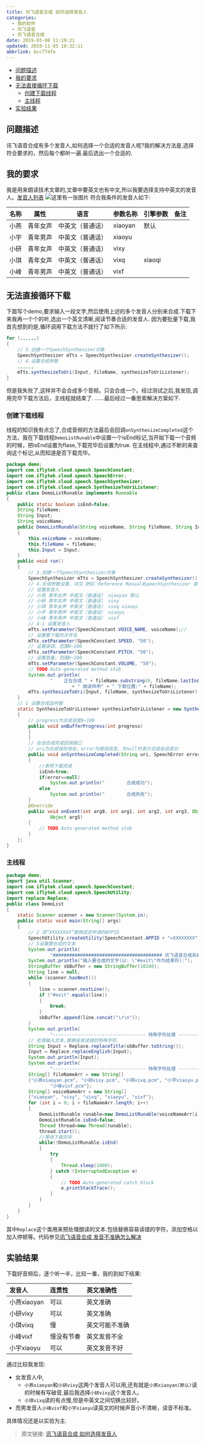 ```yaml
---
title: 讯飞语音合成 如何选择发音人
categories: 
  - 我的软件
  - 讯飞语音
  - 讯飞语音合成
date: 2019-03-08 11:19:21
updated: 2019-11-05 10:32:11
abbrlink: bcc774fe
---
```

- [问题描述](/blog/bcc774fe/#问题描述)
- [我的要求](/blog/bcc774fe/#我的要求)
- [无法直接循环下载](/blog/bcc774fe/#无法直接循环下载)
    - [创建下载线程](/blog/bcc774fe/#创建下载线程)
    - [主线程](/blog/bcc774fe/#主线程)
- [实验结果](/blog/bcc774fe/#实验结果)

<!--more-->
<script src="https://cdn.bootcss.com/jquery/3.4.0/jquery.slim.min.js"></script>
<script>$(document).ready(function () {$(".post-body > ul:nth-child(1)").hide();});</script>

<!--end-->
## 问题描述 ##
讯飞语音合成有多个发音人,如何选择一个合适的发音人呢?我的解决方法是,选择符合要求的，然后每个都听一遍.最后选出一个合适的.
## 我的要求 ##
我是用来朗读技术文章的,文章中要英文也有中文,所以我要选择支持中英文的发音人。[发音人列表](https://doc.xfyun.cn/msc_java/%E9%99%84%E5%BD%95.html#%E5%90%88%E6%88%90%E5%8F%91%E9%9F%B3%E4%BA%BA%E5%88%97%E8%A1%A8)
![这里有一张图片](https://image-1257720033.cos.ap-shanghai.myqcloud.com/blog/myapp/TTS/XunFei/YuYinHeCheng/12.png)
符合我条件的发音人如下:

|名称|属性|语言|参数名称|引擎参数|备注|
|-|-|-|-|-|-|
|小燕|青年女声|中英文（普通话）|xiaoyan|默认|
|小宇|青年男声|中英文（普通话）|xiaoyu||
|小研|青年女声|中英文（普通话）|vixy||
|小琪|青年女声|中英文（普通话）|vixq|xiaoqi|
|小峰|青年男声|中英文（普通话）|vixf||

## 无法直接循环下载 ##
下面写个demo,要求输入一段文字,然后使用上述的多个发音人分别来合成.下载下来我再一个个的听,选出一个英文清晰,阅读节奏合适的发音人.
因为要批量下载,我首先想到的是,循环调用下载方法不就行了如下所示:
```java
for (......)
{
	// 3.创建一个SpeechSynthesizer对象
	SpeechSynthesizer mTts = SpeechSynthesizer.createSynthesizer();
	// 4.设置合成参数
	......
	mTts.synthesizeToUri(Input, fileName, synthesizeToUriListener);
}
```
但是我失败了,这样并不会合成多个音频。只会合成一个。经过测试之后,我发现,调用完毕下载方法后，主线程就结束了.
......最后经过一番思索解决方案如下.
### 创建下载线程 ###
线程的知识我有点忘了,合成音频的方法最后会回调`onSynthesizeCompleted`这个方法，我在下载线程`DemoListRunable`中设置一个isEnd标记,当开始下载一个音频的时候，把isEnd设置为flase,下载完毕后设置为true.
在主线程中,通过不断的来查询这个标记,从而知道是否下载完毕。
```java
package demo;
import com.iflytek.cloud.speech.SpeechConstant;
import com.iflytek.cloud.speech.SpeechError;
import com.iflytek.cloud.speech.SpeechSynthesizer;
import com.iflytek.cloud.speech.SynthesizeToUriListener;
public class DemoListRunable implements Runnable
{
	public static boolean isEnd=false;
	String fileName;
	String Input;
	String voiceName;
	public DemoListRunable(String voiceName, String fileName, String Input)
	{
		this.voiceName = voiceName;
		this.fileName = fileName;
		this.Input = Input;
	}
	public void run()
	{
		// 3.创建一个SpeechSynthesizer对象
		SpeechSynthesizer mTts = SpeechSynthesizer.createSynthesizer();
		// 4.合成参数设置，详见《MSC Reference Manual》SpeechSynthesizer 类
		// 设置发音人
		// 小燕 青年女声 中英文（普通话） xiaoyan 默认
		// 小研 青年女声 中英文（普通话） vixy
		// 小琪 青年女声 中英文（普通话） vixq xiaoqi
		// 小宇 青年男声 中英文（普通话） xiaoyu
		// 小峰 青年男声 中英文（普通话） vixf
		// 4-1 设置发音人
		mTts.setParameter(SpeechConstant.VOICE_NAME, voiceName);//
		// 设置要下载的文件名
		mTts.setParameter(SpeechConstant.SPEED, "50");
		// 设置语调，范围0~100
		mTts.setParameter(SpeechConstant.PITCH, "50");
		// 设置音量，范围0~100
		mTts.setParameter(SpeechConstant.VOLUME, "50");
		// TODO Auto-generated method stub
		System.out.println(
				"    正在合成 " + fileName.substring(0, fileName.lastIndexOf("."))
						+ " 朗读样例" + " 下载位置:" + fileName);
		mTts.synthesizeToUri(Input, fileName, synthesizeToUriListener);
	}
	// 1 设置合成监听器
	static SynthesizeToUriListener synthesizeToUriListener = new SynthesizeToUriListener()
	{
		// progress为合成进度0~100
		public void onBufferProgress(int progress)
		{
		}
		// 会话合成完成回调接口
		// uri为合成保存地址，error为错误信息，为null时表示合成会话成功
		public void onSynthesizeCompleted(String uri, SpeechError error)
		{
			//表明下载完成
			isEnd=true;
			if(error==null)
				System.out.println("        合成成功");
			else 
				System.out.println("        合成失败");
		}
		@Override
		public void onEvent(int arg0, int arg1, int arg2, int arg3, Object arg4,
				Object arg5)
		{
			// TODO Auto-generated method stub
		}
	};
}

```
### 主线程 ###
```java
package demo;
import java.util.Scanner;
import com.iflytek.cloud.speech.SpeechConstant;
import com.iflytek.cloud.speech.SpeechUtility;
import replace.Replace;
public class DemoList
{
	static Scanner scanner = new Scanner(System.in);
	public static void main(String[] args)
	{
		// 2 将“XXXXXXXX”替换成您申请的APPID
		SpeechUtility.createUtility(SpeechConstant.APPID + "=XXXXXXXX");
		// 5设置要合成的文本
		System.out.println(
				"######################################## 讯飞语音合成系统 ########################################");
		System.out.println("输入要合成的文字(以: \"#exit\"作为结束符):");
		StringBuffer sbBuffer = new StringBuffer(10240);
		String line = null;
		while (scanner.hasNext())
		{
			line = scanner.nextLine();
			if ("#exit".equals(line))
			{
				break;
			}
			sbBuffer.append(line.concat("\r\n"));
		}
		System.out.println(
				"---------------------------------- 特殊字符处理 ----------------------------------");
		// 处理输入文本,替换容易读错的特殊字符.
		String Input = Replace.replaceTitle(sbBuffer.toString());
		Input = Replace.replaceEnglish(Input);
		System.out.println(Input);
		System.out.println(
				"---------------------------------- 特殊字符处理 ----------------------------------");
		String[] fileNameArr = new String[]
		{"小燕xiaoyan.pcm", "小研vixy.pcm", "小琪vixq.pcm", "小宇xiaoyu.pcm",
				"小峰vixf.pcm"};
		String[] voiceNameArr = new String[]
		{"xiaoyan", "vixy", "vixq", "xiaoyu", "vixf"};
		for (int i = 0; i < fileNameArr.length; i++)
		{
			DemoListRunable runable=new DemoListRunable(voiceNameArr[i], fileNameArr[i], Input);
			DemoListRunable.isEnd=false;
			Thread thread=new Thread(runable);
			thread.start();
			//等待下载完毕
			while(!DemoListRunable.isEnd)
			{
				try
				{
					Thread.sleep(1000);
				} catch (InterruptedException e)
				{
					// TODO Auto-generated catch block
					e.printStackTrace();
				}
			}
		}
	}
}

```
其中`Replace`这个类用来预处理朗读的文本.包括替换容易读错的字符，添加空格以加入停顿等。代码参见[讯飞语音合成 发音不准确怎么解决](https://www.lansheng.net.cn/blog/59f05565/)
## 实验结果 ##
下载好音频后，逐个听一半，比较一番，我的到如下结果:

|发音人|连贯性|英文准确性|
|:--|:--|:--|
|小燕xiaoyan|可以|英文准确|
|小研vixy|可以|英文准确|
|小琪vixq|慢|英文可能不准确|
|小峰vixf|慢没有节奏|英文发音不全|
|小宇xiaoyu|可以|英文发音不好|

通过比较我发现:
- 女发音人中,
	- `小燕xiaoyan`和`小研vixy`这两个发音人可以用,还有就是`小燕xiaoyan(默认)`读的时候有写破音,最后我选择`小研vixy`这个发音人。
	- `小琪vixq`读的有点慢,但是中英文之间切换比较好。
- 而男发音人`小峰vixf`和`小宇xiaoyu`读英文的时候声音小不清晰，读音不标准。

具体情况还是以实验为主.

>原文链接: [讯飞语音合成 如何选择发音人](https://lanlan2017.github.io/blog/bcc774fe/)
